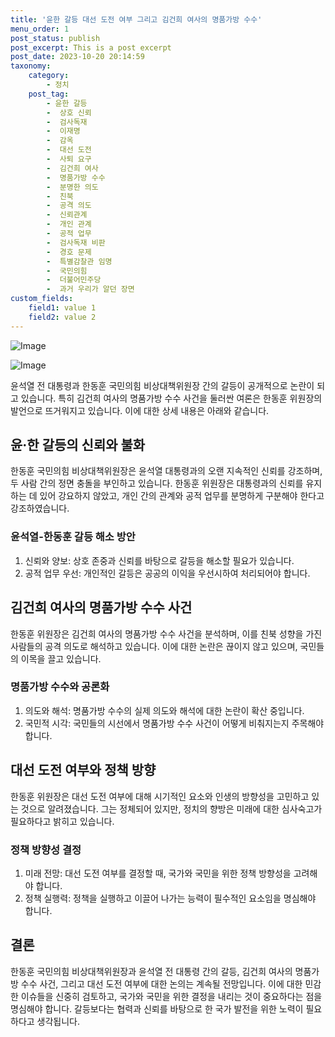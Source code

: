 ```yaml
---
title: '윤한 갈등 대선 도전 여부 그리고 김건희 여사의 명품가방 수수'
menu_order: 1
post_status: publish
post_excerpt: This is a post excerpt
post_date: 2023-10-20 20:14:59
taxonomy:
    category:
        - 정치
    post_tag:
        - 윤한 갈등
        -  상호 신뢰
        -  검사독재
        -  이재명
        -  감옥
        -  대선 도전
        -  사퇴 요구
        -  김건희 여사
        -  명품가방 수수
        -  분명한 의도
        -  친북
        -  공격 의도
        -  신뢰관계
        -  개인 관계
        -  공적 업무
        -  검사독재 비판
        -  경호 문제
        -  특별감찰관 임명
        -  국민의힘
        -  더불어민주당
        -  과거 우리가 알던 장면
custom_fields:
    field1: value 1
    field2: value 2
---
```


![Image](https://imgnews.pstatic.net/image/032/2024/02/07/0003277898_001_20240207142401076.jpeg?type=w647)

![Image](https://imgnews.pstatic.net/image/032/2024/02/07/0003277898_002_20240207142401112.jpeg?type=w647)


윤석열 전 대통령과 한동훈 국민의힘 비상대책위원장 간의 갈등이 공개적으로 논란이 되고 있습니다. 특히 김건희 여사의 명품가방 수수 사건을 둘러싼 여론은 한동훈 위원장의 발언으로 뜨거워지고 있습니다. 이에 대한 상세 내용은 아래와 같습니다.

## 윤·한 갈등의 신뢰와 불화
한동훈 국민의힘 비상대책위원장은 윤석열 대통령과의 오랜 지속적인 신뢰를 강조하며, 두 사람 간의 정면 충돌을 부인하고 있습니다. 한동훈 위원장은 대통령과의 신뢰를 유지하는 데 있어 강요하지 않았고, 개인 간의 관계와 공적 업무를 분명하게 구분해야 한다고 강조하였습니다.

### 윤석열-한동훈 갈등 해소 방안
1. 신뢰와 양보: 상호 존중과 신뢰를 바탕으로 갈등을 해소할 필요가 있습니다.
2. 공적 업무 우선: 개인적인 갈등은 공공의 이익을 우선시하여 처리되어야 합니다.

## 김건희 여사의 명품가방 수수 사건
한동훈 위원장은 김건희 여사의 명품가방 수수 사건을 분석하며, 이를 친북 성향을 가진 사람들의 공격 의도로 해석하고 있습니다. 이에 대한 논란은 끊이지 않고 있으며, 국민들의 이목을 끌고 있습니다.

### 명품가방 수수와 공론화
1. 의도와 해석: 명품가방 수수의 실제 의도와 해석에 대한 논란이 확산 중입니다.
2. 국민적 시각: 국민들의 시선에서 명품가방 수수 사건이 어떻게 비춰지는지 주목해야 합니다.

## 대선 도전 여부와 정책 방향
한동훈 위원장은 대선 도전 여부에 대해 시기적인 요소와 인생의 방향성을 고민하고 있는 것으로 알려졌습니다. 그는 정체되어 있지만, 정치의 향방은 미래에 대한 심사숙고가 필요하다고 밝히고 있습니다.

### 정책 방향성 결정
1. 미래 전망: 대선 도전 여부를 결정할 때, 국가와 국민을 위한 정책 방향성을 고려해야 합니다.
2. 정책 실행력: 정책을 실행하고 이끌어 나가는 능력이 필수적인 요소임을 명심해야 합니다.

## 결론
한동훈 국민의힘 비상대책위원장과 윤석열 전 대통령 간의 갈등, 김건희 여사의 명품가방 수수 사건, 그리고 대선 도전 여부에 대한 논의는 계속될 전망입니다. 이에 대한 민감한 이슈들을 신중히 검토하고, 국가와 국민을 위한 결정을 내리는 것이 중요하다는 점을 명심해야 합니다. 갈등보다는 협력과 신뢰를 바탕으로 한 국가 발전을 위한 노력이 필요하다고 생각됩니다.
